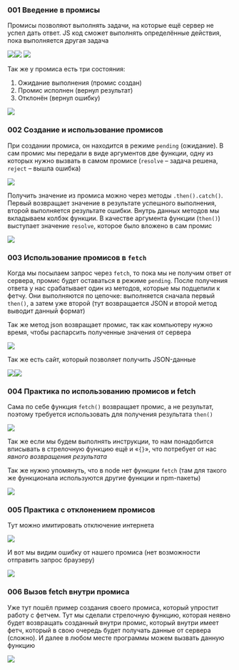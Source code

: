 
### 001 Введение в промисы

Промисы позволяют выполнять задачи, на которые ещё сервер не успел дать ответ. JS код сможет выполнять определённые действия, пока выполняется другая задача

![](_png/aa828a6471be78c6f0415064a9770cbb.png)![](_png/04fa9005833a21bd0ecd389c1c48d443.png)
![](_png/fed3ef0fd55b7d6cdb3b0cdb260a0592.png)

Так же у промиса есть три состояния:

1) Ожидание выполнения (промис создан)
2) Промис исполнен (вернул результат)
3) Отклонён (вернул ошибку)

![](_png/055b3111abac48dfc054b3d1d9e06a1c.png)

### 002 Создание и использование промисов

При создании промиса, он находится в режиме `pending` (ожидание). В сам промис мы передали в виде аргументов две функции, одну из которых нужно вызвать в самом промисе (`resolve` – задача решена, `reject` – вышла ошибка)

![](_png/8792ba9b3272adfe2ac0a1cd12267fd7.png)

Получить значение из промиса можно через методы `.then().catch()`. Первый возвращает значение в результате успешного выполнения, второй выполняется результате ошибки. Внутрь данных методов мы вкладываем колбэк функции. В качестве аргумента функции (`then()`) выступает значение `resolve`, которое было вложено в сам промис

![](_png/af1dee5acc4aa6e14bd9b7bf750a7ec0.png)

### 003 Использование промисов в `fetch`

Когда мы посылаем запрос через `fetch`, то пока мы не получим ответ от сервера, промис будет оставаться в режиме `pending`. После получения ответа у нас срабатывает один из методов, которые мы подцепили к фетчу. Они выполняются по цепочке: выполняется сначала первый `then()`, а затем уже второй (тут возвращается JSON и второй метод выводит данный формат)

Так же метод json возвращает промис, так как компьютеру нужно время, чтобы распарсить полученные значения от сервера

![](_png/4882cf9a1a4a416775792e6ab4475803.png)

Так же есть сайт, который позволяет получить JSON-данные

![](_png/b79ec89bfb1cae328adf9973e8f94910.png)![](_png/0fc81bbc907ad5695f02d6ce041a28a9.png)

### 004 Практика по использованию промисов и fetch

Сама по себе функция `fetch()` возвращает промис, а не результат, поэтому требуется использовать для получения результата `then()`

![](_png/b0a68da4623b2ff4c1915ea69429ea7b.png)

Так же если мы будем выполнять инструкции, то нам понадобится вписывать в стрелочную функцию ещё и «`{}`», что потребует от нас *явного возвращения результата*

Так же нужно упомянуть, что в node нет функции `fetch` (там для такого же функционала используются другие функции и npm-пакеты)

![](_png/f853710ce3176a05f1882d225acf4f8f.png)

### 005 Практика с отклонением промисов

Тут можно имитировать отключение интернета

![](_png/9efebe8aeec55bc5301c8dc70f98a2ab.png)

И вот мы видим ошибку от нашего промиса (нет возможности отправить запрос браузеру)

![](_png/9f06c6ae9e90aafdd9cc0e33962f6e13.png)

### 006 Вызов fetch внутри промиса

Уже тут пошёл пример создания своего промиса, который упростит работу с фетчем. Тут мы сделали стрелочную функцию, которая неявно будет возвращать созданный внутри промис, который внутри имеет фетч, который в свою очередь будет получать данные от сервера (сложно). И далее в любом месте программы можем вызвать данную функцию

![](_png/e32c8649b890a54406bb9b1571ebd858.png)